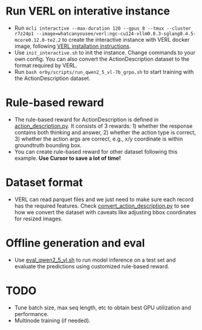 # Run VERL on interative instance
- Run `mcli interactive --max-duration 120 --gpus 8 --tmux --cluster r7z24p1 --image=whatcanyousee/verl:ngc-cu124-vllm0.8.3-sglang0.4.5-mcore0.12.0-te2.2` to create the interactive instance with VERL docker image, following [VERL installation instructions](https://verl.readthedocs.io/en/latest/start/install.html#install-from-docker-image).
- Use `init_interactive.sh` to init the instance. Change commands to your own config. You can also convert the ActionDescription dataset to the format required by VERL.
- Run `bash orby/scripts/run_qwen2_5_vl-7b_grpo.sh` to start training with the ActionDescription dataset.

# Rule-based reward
- The rule-based reward for ActionDescription is defined in [action_description.py](/orby/reward/action_description.py). It consists of 3 rewards: 1) whether the response contains both thinking and answer, 2) whether the action type is correct, 3) whether the action args are correct, e.g., x/y coordinate is within groundtruth bounding box.
- You can create rule-based reward for other dataset following this example. **Use Cursor to save a lot of time!**

# Dataset format
- VERL can read parquet files and we just need to make sure each record has the required features. Check [convert_action_description.py](/orby/data/convert_action_description.py) to see how we convert the dataset with caveats like adjusting bbox coordinates for resized images.

# Offline generation and eval
- Use [eval_qwen2_5_vl.sh](/orby/scripts/eval_qwen2_5_vl.sh) to run model inference on a test set and evaluate the predictions using customized rule-based reward.

# TODO
- Tune batch size, max seq length, etc to obtain best GPU utilization and performance.
- Multinode training (if needed).
